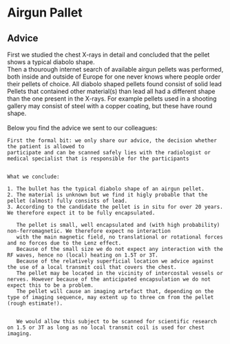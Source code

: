 # Airgun Pallet

## Advice

First we studied the chest X-rays in detail and concluded that the pellet shows a typical diabolo shape.
<br>
Then a thourough internet search of available airgun pellets was performed, both inside and outside of 
Europe for one never knows where people order their pellets of choice. All diabolo shaped pellets found consist of solid lead
Pellets that contained other material(s) than lead all had a different shape than the one present in the X-rays. 
For example pellets used in a shooting gallery may consist of steel with a copper coating, but these have round shape.
<br>
<br>
Below you find the advice we sent to our colleagues:

```
First the formal bit: we only share our advice, the decision whether the patient is allowed to 
participate and can be scanned safely lies with the radiologist or medical specialist that is responsible for the participants


What we conclude:

1. The bullet has the typical diabolo shape of an airgun pellet.
2. The material is unknown but we find it higly probable that the pellet (almost) fully consists of lead.
3. According to the candidate the pellet is in situ for over 20 years. We therefore expect it to be fully encapsulated.

   The pellet is small, well encapsulated and (with high probability) non-ferromagnetic. We therefore expect no interaction 
   with the main magnetic field, no translational or rotational forces and no forces due to the Lenz effect.
   Because of the small size we do not expect any interaction with the RF waves, hence no (local) heating on 1.5T or 3T.
   Because of the relatively superficial location we advice against the use of a local transmit coil that covers the chest.
   The pellet may be located in the vicinity of intercostal vessels or nerves. However because of the anticipated encapsulation we do not expect this to be a problem.
   The pellet will cause an imaging artefact that, depending on the type of imaging sequence, may extent up to three cm from the pellet (rough estimate!). 
   

   We would allow this subject to be scanned for scientific research on 1.5 or 3T as long as no local transmit coil is used for chest imaging.
```

